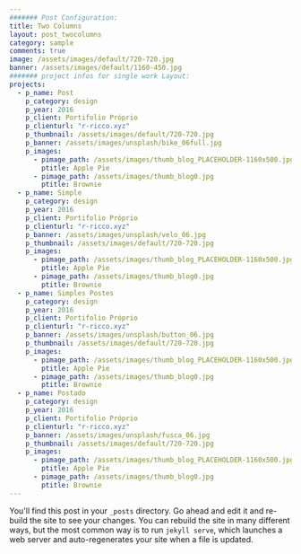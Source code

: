 ```yaml
---
####### Post Configuration:
title: Two Columns
layout: post_twocolumns
category: sample
comments: true
image: /assets/images/default/720-720.jpg
banner: /assets/images/default/1160-450.jpg
####### project infos for single work Layout:
projects:
  - p_name: Post
    p_category: design
    p_year: 2016
    p_client: Portifolio Próprio
    p_clienturl: "r-ricco.xyz"
    p_thumbnail: /assets/images/default/720-720.jpg
    p_banner: /assets/images/unsplash/bike_06full.jpg
    p_images:
      - pimage_path: /assets/images/thumb_blog_PLACEHOLDER-1160x500.jpg
        ptitle: Apple Pie
      - pimage_path: /assets/images/thumb_blog0.jpg
        ptitle: Brownie
  - p_name: Simple
    p_category: design
    p_year: 2016
    p_client: Portifolio Próprio
    p_clienturl: "r-ricco.xyz"
    p_banner: /assets/images/unsplash/velo_06.jpg
    p_thumbnail: /assets/images/default/720-720.jpg
    p_images:
      - pimage_path: /assets/images/thumb_blog_PLACEHOLDER-1160x500.jpg
        ptitle: Apple Pie
      - pimage_path: /assets/images/thumb_blog0.jpg
        ptitle: Brownie
  - p_name: Simples Postes
    p_category: design
    p_year: 2016
    p_client: Portifolio Próprio
    p_clienturl: "r-ricco.xyz"
    p_banner: /assets/images/unsplash/button_06.jpg
    p_thumbnail: /assets/images/default/720-720.jpg
    p_images:
      - pimage_path: /assets/images/thumb_blog_PLACEHOLDER-1160x500.jpg
        ptitle: Apple Pie
      - pimage_path: /assets/images/thumb_blog0.jpg
        ptitle: Brownie
  - p_name: Postado
    p_category: design
    p_year: 2016
    p_client: Portifolio Próprio
    p_clienturl: "r-ricco.xyz"
    p_banner: /assets/images/unsplash/fusca_06.jpg
    p_thumbnail: /assets/images/default/720-720.jpg
    p_images:
      - pimage_path: /assets/images/thumb_blog_PLACEHOLDER-1160x500.jpg
        ptitle: Apple Pie
      - pimage_path: /assets/images/thumb_blog0.jpg
        ptitle: Brownie
---
```

You'll find this post in your `_posts` directory. Go ahead and edit it and re-build
the site to see your changes. You can rebuild the site in many different ways, but
the most common way is to run `jekyll serve`, which launches a web server and
auto-regenerates your site when a file is updated.
